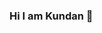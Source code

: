 ### Hi I am Kundan 👋

<!--
**kundan181/kundan181** is a ✨ _special_ ✨ repository because its `README.md` (this file) appears on your GitHub profile.

Here are some ideas to get you started:

- 🔭 I’m currently working on React JS
- 🌱 I’m currently learning Data Structures and Algorithm
- 📫 How to reach me: kundansmali2605@gmail.com
- ⚡ Fun fact: #java_is_simple:)
-->

